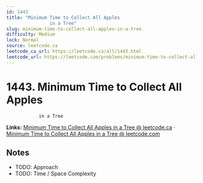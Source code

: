 ```yaml
--- 
id: 1443
title: "Minimum Time to Collect All Apples
                in a Tree"
slug: minimum-time-to-collect-all-apples-in-a-tree
difficulty: Medium
lock: Normal
source: leetcode.ca
leetcode_ca_url: https://leetcode.ca/all/1443.html
leetcode_url: https://leetcode.com/problems/minimum-time-to-collect-all-apples-in-a-tree/
---
```


# 1443. Minimum Time to Collect All Apples
                in a Tree

**Links:** [Minimum Time to Collect All Apples
                in a Tree @ leetcode.ca](https://leetcode.ca/all/1443.html) · [Minimum Time to Collect All Apples
                in a Tree @ leetcode.com](https://leetcode.com/problems/minimum-time-to-collect-all-apples-in-a-tree/)

## Notes
- TODO: Approach
- TODO: Time / Space Complexity
